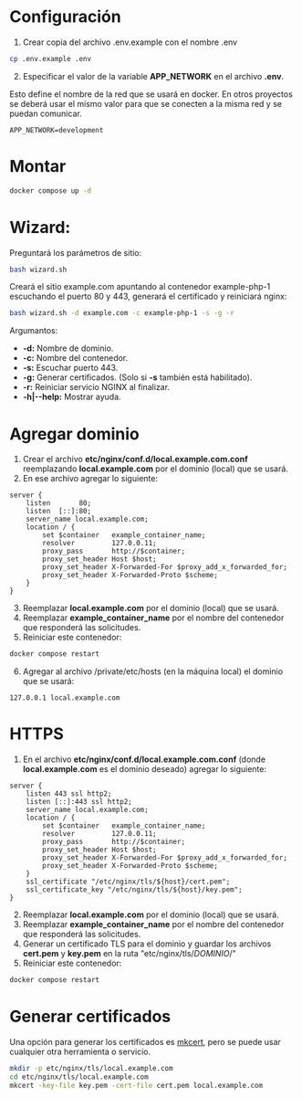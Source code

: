 # Configuración

1. Crear copia del archivo .env.example con el nombre .env
```sh
cp .env.example .env
```

2. Especificar el valor de la variable **APP_NETWORK** en el archivo **.env**.

Esto define el nombre de la red que se usará en docker. En otros proyectos se deberá usar el mismo valor para que se conecten a la misma red y se puedan comunicar.
```
APP_NETWORK=development
```

# Montar
```sh
docker compose up -d
```

# Wizard:
Preguntará los parámetros de sitio:
```sh
bash wizard.sh
```
Creará el sitio example.com apuntando al contenedor example-php-1 escuchando el puerto 80 y 443, generará el certificado y reiniciará nginx:
```sh
bash wizard.sh -d example.com -c example-php-1 -s -g -r
```
Argumantos:
- **-d:** Nombre de dominio.
- **-c:** Nombre del contenedor.
- **-s:** Escuchar puerto 443.
- **-g:** Generar certificados. (Solo si **-s** también está habilitado).
- **-r:** Reiniciar servicio NGINX al finalizar.
- **-h|--help:** Mostrar ayuda.

# Agregar dominio

1. Crear el archivo **etc/nginx/conf.d/local.example.com.conf** reemplazando **local.example.com** por el dominio (local) que se usará.
2. En ese archivo agregar lo siguiente:
```
server {
    listen       80;
    listen  [::]:80;
    server_name local.example.com;
    location / {
        set $container   example_container_name;
        resolver         127.0.0.11;
        proxy_pass       http://$container;
        proxy_set_header Host $host;
        proxy_set_header X-Forwarded-For $proxy_add_x_forwarded_for;
        proxy_set_header X-Forwarded-Proto $scheme;
    }
}
```
3. Reemplazar **local.example.com** por el dominio (local) que se usará.
4. Reemplazar **example_container_name** por el nombre del contenedor que responderá las solicitudes.
5. Reiniciar este contenedor:
```sh
docker compose restart
```
6. Agregar al archivo /private/etc/hosts (en la máquina local) el dominio que se usará:
```
127.0.0.1 local.example.com
```

# HTTPS

1. En el archivo **etc/nginx/conf.d/local.example.com.conf** (donde **local.example.com** es el dominio deseado) agregar lo siguiente:
```
server {
    listen 443 ssl http2;
    listen [::]:443 ssl http2;
    server_name local.example.com;
    location / {
        set $container   example_container_name;
        resolver         127.0.0.11;
        proxy_pass       http://$container;
        proxy_set_header Host $host;
        proxy_set_header X-Forwarded-For $proxy_add_x_forwarded_for;
        proxy_set_header X-Forwarded-Proto $scheme;
    }
    ssl_certificate "/etc/nginx/tls/${host}/cert.pem";
    ssl_certificate_key "/etc/nginx/tls/${host}/key.pem";
}
```
2. Reemplazar **local.example.com** por el dominio (local) que se usará.
3. Reemplazar **example_container_name** por el nombre del contenedor que responderá las solicitudes.
4. Generar un certificado TLS para el dominio y guardar los archivos **cert.pem** y **key.pem** en la ruta "etc/nginx/tls/*DOMINIO*/"
5. Reiniciar este contenedor:
```sh
docker compose restart
```

# Generar certificados

Una opción para generar los certificados es [mkcert](https://github.com/FiloSottile/mkcert), pero se puede usar cualquier otra herramienta o servicio.
```sh
mkdir -p etc/nginx/tls/local.example.com
cd etc/nginx/tls/local.example.com
mkcert -key-file key.pem -cert-file cert.pem local.example.com
```
